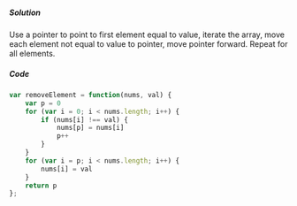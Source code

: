 ##### Solution

Use a pointer to point to first element equal to value, iterate the array, move each element not equal to value to pointer, move pointer forward. Repeat for all elements.

##### Code

```javascript
var removeElement = function(nums, val) {
    var p = 0
    for (var i = 0; i < nums.length; i++) {
        if (nums[i] !== val) {
            nums[p] = nums[i]
            p++
        }
    }
    for (var i = p; i < nums.length; i++) {
        nums[i] = val
    }
    return p
};
```

